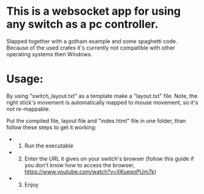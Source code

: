 # This is a websocket app for using any switch as a pc controller.

Slapped together with a gotham example and some spaghetti code.
Because of the used crates it's currently not compatible with other operating systems then Windows.

# Usage:

By using "switch_layout.txt" as a template make a "layout.txt" file.
Note, the right stick's movement is automatically mapped to mouse movement, so it's not re-mappable.

Put the compiled file, layout file and "index.html" file in one folder, than follow these steps to get it working:

- 1) Run the executable
- 2) Enter the URL it gives on your switch's browser 
    (follow this guide if you don't know how to access the browser, https://www.youtube.com/watch?v=XKueqoPUm7k)
- 3) Enjoy